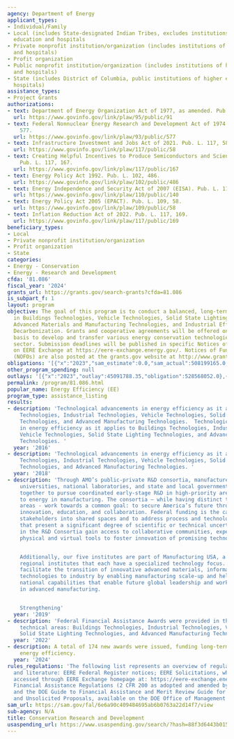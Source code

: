 ```yaml
---
agency: Department of Energy
applicant_types:
- Individual/Family
- Local (includes State-designated Indian Tribes, excludes institutions of higher
  education and hospitals
- Private nonprofit institution/organization (includes institutions of higher education
  and hospitals)
- Profit organization
- Public nonprofit institution/organization (includes institutions of higher education
  and hospitals)
- State (includes District of Columbia, public institutions of higher education and
  hospitals)
assistance_types:
- Project Grants
authorizations:
- text: Department of Energy Organization Act of 1977, as amended. Pub. L. 95, 91.
  url: https://www.govinfo.gov/link/plaw/95/public/91
- text: Federal Nonnuclear Energy Research and Development Act of 1974. Pub. L. 93,
    577.
  url: https://www.govinfo.gov/link/plaw/93/public/577
- text: Infrastructure Investment and Jobs Act of 2021. Pub. L. 117, 58.
  url: https://www.govinfo.gov/link/plaw/117/public/58
- text: Creating Helpful Incentives to Produce Semiconductors and Science Act of 2022.
    Pub. L. 117, 167.
  url: https://www.govinfo.gov/link/plaw/117/public/167
- text: Energy Policy Act 1992. Pub. L. 102, 486.
  url: https://www.govinfo.gov/link/plaw/102/public/486
- text: Energy Independence and Security Act of 2007 (EISA). Pub. L. 110, 140.
  url: https://www.govinfo.gov/link/plaw/110/public/140
- text: Energy Policy Act 2005 (EPACT). Pub. L. 109, 58.
  url: https://www.govinfo.gov/link/plaw/109/public/58
- text: Inflation Reduction Act of 2022. Pub. L. 117, 169.
  url: https://www.govinfo.gov/link/plaw/117/public/169
beneficiary_types:
- Local
- Private nonprofit institution/organization
- Profit organization
- State
categories:
- Energy - Conservation
- Energy - Research and Development
cfda: '81.086'
fiscal_year: '2024'
grants_url: https://grants.gov/search-grants?cfda=81.086
is_subpart_f: 1
layout: program
objective: The goal of this program is to conduct a balanced, long-term research effort
  in Buildings Technologies, Vehicle Technologies, Solid State Lighting Technologies,
  Advanced Materials and Manufacturing Technologies, and Industrial Efficiency and
  Decarbonization. Grants and cooperative agreements will be offered on a competitive
  basis to develop and transfer various energy conservation technologies to the non-federal
  sector. Submission deadlines will be published in specific Notices of Funding Opportunities
  on EERE Exchange at https://eere-exchange.energy.gov/. Notices of Funding Opportunities
  (NOFOs) are also posted at the grants.gov website at http://www.grants.gov.
obligations: '[{"x":"2023","sam_estimate":0.0,"sam_actual":508199165.0,"usa_spending_actual":508199165.85},{"x":"2024","sam_estimate":0.0,"sam_actual":603029108.0,"usa_spending_actual":603029108.92},{"x":"2025","sam_estimate":0.0,"sam_actual":219962660.0,"usa_spending_actual":0.0}]'
other_program_spending: null
outlays: '[{"x":"2023","outlay":45091788.35,"obligation":528568052.0},{"x":"2024","outlay":6071434.86,"obligation":576293459.0},{"x":"2025","outlay":0.0,"obligation":0.0}]'
permalink: /program/81.086.html
popular_name: Energy Efficiency (EE)
program_type: assistance_listing
results:
- description: 'Technological advancements in energy efficiency as it applies to Buildings
    Technologies, Industrial Technologies, Vehicle Technologies, Solid State Lighting
    Technologies, and Advanced Manufacturing Technologies.  Technological advancements
    in energy efficiency as it applies to Buildings Technologies, Industrial Technologies,
    Vehicle Technologies, Solid State Lighting Technologies, and Advanced Manufacturing
    Technologies. '
  year: '2016'
- description: 'Technological advancements in energy efficiency as it applies to Buildings
    Technologies, Industrial Technologies, Vehicle Technologies, Solid State Lighting
    Technologies, and Advanced Manufacturing Technologies. '
  year: '2018'
- description: 'Through AMO’s public-private R&D consortia, manufacturers, small businesses,
    universities, national laboratories, and state and local governments are brought
    together to pursue coordinated early-stage R&D in high-priority areas essential
    to energy in manufacturing. The consortia – while having distinct technology focus
    areas - work towards a common goal: to secure America’s future through manufacturing
    innovation, education, and collaboration. Federal funding is the catalyst to bring
    stakeholders into shared spaces and to address process and technological challenges,
    that present a significant degree of scientific or technical uncertainty. Participants
    in the R&D Consortia gain access to collaborative communities, expertise, and
    physical and virtual tools to foster innovation of promising technologies.


    Additionally, our five institutes are part of Manufacturing USA, a network of
    regional institutes that each have a specialized technology focus. These institutes
    facilitate the transition of innovative advanced materials, information, and process
    technologies to industry by enabling manufacturing scale-up and helping to develop
    national capabilities that enable future global leadership and workforce development
    in advanced manufacturing.


    Strengthening'
  year: '2019'
- description: 'Federal Financial Assistance Awards were provided in the following
    technical areas: Buildings Technologies, Industrial Technologies, Vehicle Technologies,
    Solid State Lighting Technologies, and Advanced Manufacturing Technologies.'
  year: '2022'
- description: A total of 174 new awards were issued, funding long-term research in
    energy efficiency.
  year: '2024'
rules_regulations: 'The following list represents an overview of regulations, guidelines,
  and literature: EERE Federal Register notices; EERE Solicitations, which may be
  accessed through EERE Exchange homepage at: https://eere-exchange.energy.gov/; DOE
  Financial Assistance Regulations (2 CFR 200 as adopted and amended by 2 CFR 910);
  and the DOE Guide to Financial Assistance and Merit Review Guide for Financial Assistance
  and Unsolicited Proposals, available on the DOE Office of Management home page at:  https://www.energy.gov/management/financial-assistance.'
sam_url: https://sam.gov/fal/6e6a90c409484695ab6b0763a22d14f7/view
sub-agency: N/A
title: Conservation Research and Development
usaspending_url: https://www.usaspending.gov/search/?hash=88f3d6443b015c2d952e8f571386362a
---
```

